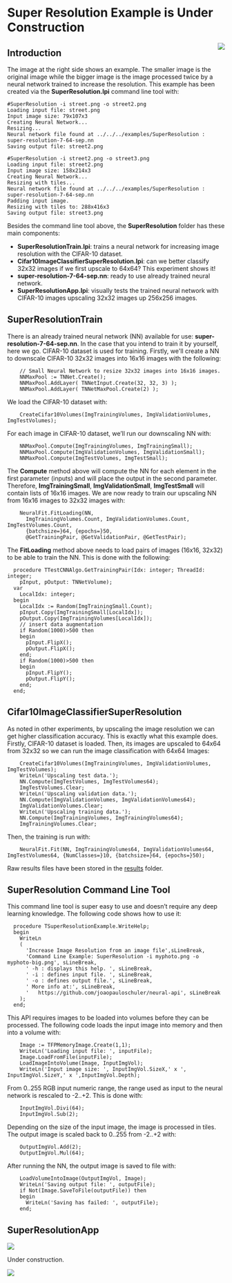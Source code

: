 # Super Resolution Example is Under Construction
<img align="right" src="results/street_result.png"></img>
## Introduction
The image at the right side shows an example. The smaller image is the original image while the bigger image is the image processed twice by a neural network trained to increase the resolution.
This example has been created via the **SuperResolution.lpi** command line tool with:

```
#SuperResolution -i street.png -o street2.png
Loading input file: street.png
Input image size: 79x107x3
Creating Neural Network...
Resizing...
Neural network file found at ../../../examples/SuperResolution : super-resolution-7-64-sep.nn
Saving output file: street2.png

#SuperResolution -i street2.png -o street3.png
Loading input file: street2.png
Input image size: 158x214x3
Creating Neural Network...
Resizing with tiles...
Neural network file found at ../../../examples/SuperResolution : super-resolution-7-64-sep.nn
Padding input image.
Resizing with tiles to: 288x416x3
Saving output file: street3.png
```
Besides the command line tool above, the **SuperResolution** folder has these main components:
* **SuperResolutionTrain.lpi**: trains a neural network for increasing image resolution with the CIFAR-10 dataset.
* **Cifar10ImageClassifierSuperResolution.lpi**: can we better classify 32x32 images if we first upscale to 64x64? This experiment shows it!
* **super-resolution-7-64-sep.nn**: ready to use already trained neural network.
* **SuperResolutionApp.lpi**: visually tests the trained neural network with CIFAR-10 images upscaling 32x32 images up 256x256 images.

## SuperResolutionTrain
There is an already trained neural network (NN) available for use: **super-resolution-7-64-sep.nn**. In the case that you intend to train it by yourself, here we go.
CIFAR-10 dataset is used for training. Firstly, we'll create a NN to downscale CIFAR-10 32x32 images into 16x16 images with the following:
```
    // Small Neural Network to resize 32x32 images into 16x16 images.
    NNMaxPool := TNNet.Create();
    NNMaxPool.AddLayer( TNNetInput.Create(32, 32, 3) );
    NNMaxPool.AddLayer( TNNetMaxPool.Create(2) );
```
We load the CIFAR-10 dataset with:
```
    CreateCifar10Volumes(ImgTrainingVolumes, ImgValidationVolumes, ImgTestVolumes);
```
For each image in CIFAR-10 dataset, we’ll run our downscaling NN with:
```
    NNMaxPool.Compute(ImgTrainingVolumes, ImgTrainingSmall);
    NNMaxPool.Compute(ImgValidationVolumes, ImgValidationSmall);
    NNMaxPool.Compute(ImgTestVolumes, ImgTestSmall); 
```
The **Compute** method above will compute the NN for each element in the first parameter (inputs) and will place the output in the second parameter. Therefore, **ImgTrainingSmall**, **ImgValidationSmall**, **ImgTestSmall** will contain lists of 16x16 images.
We are now ready to train our upscaling NN from 16x16 images to 32x32 images with:
```
    NeuralFit.FitLoading(NN,
      ImgTrainingVolumes.Count, ImgValidationVolumes.Count, ImgTestVolumes.Count,
      {batchsize=}64, {epochs=}50,
      @GetTrainingPair, @GetValidationPair, @GetTestPair); 
```
The **FitLoading** method above needs to load pairs of images (16x16, 32x32) to be able to train the NN. This is done with the following:
```
  procedure TTestCNNAlgo.GetTrainingPair(Idx: integer; ThreadId: integer;
    pInput, pOutput: TNNetVolume);
  var
    LocalIdx: integer;
  begin
    LocalIdx := Random(ImgTrainingSmall.Count);
    pInput.Copy(ImgTrainingSmall[LocalIdx]);
    pOutput.Copy(ImgTrainingVolumes[LocalIdx]);
    // insert data augmentation
    if Random(1000)>500 then
    begin
      pInput.FlipX();
      pOutput.FlipX();
    end;
    if Random(1000)>500 then
    begin
      pInput.FlipY();
      pOutput.FlipY();
    end;
  end;
```
## Cifar10ImageClassifierSuperResolution
As noted in other experiments, by upscaling the image resolution we can get higher classification accuracy. This is exactly what this example does. Firstly, CIFAR-10 dataset is loaded. Then, its images are upscaled to 64x64 from 32x32 so we can run the image classification with 64x64 Images:
```
    CreateCifar10Volumes(ImgTrainingVolumes, ImgValidationVolumes, ImgTestVolumes);
    WriteLn('Upscaling test data.');
    NN.Compute(ImgTestVolumes, ImgTestVolumes64);
    ImgTestVolumes.Clear;
    WriteLn('Upscaling validation data.');
    NN.Compute(ImgValidationVolumes, ImgValidationVolumes64);
    ImgValidationVolumes.Clear;
    WriteLn('Upscaling training data.');
    NN.Compute(ImgTrainingVolumes, ImgTrainingVolumes64);
    ImgTrainingVolumes.Clear;
```
Then, the training is run with:
```
    NeuralFit.Fit(NN, ImgTrainingVolumes64, ImgValidationVolumes64, ImgTestVolumes64, {NumClasses=}10, {batchsize=}64, {epochs=}50);
```
Raw results files have been stored in the [results](https://github.com/joaopauloschuler/neural-api/tree/master/examples/SuperResolution/results) folder.
## SuperResolution Command Line Tool
This command line tool is super easy to use and doesn’t require any deep learning knowledge. The following code shows how to use it:
```
  procedure TSuperResolutionExample.WriteHelp;
  begin
    WriteLn
    (
      'Increase Image Resolution from an image file',sLineBreak,
      'Command Line Example: SuperResolution -i myphoto.png -o myphoto-big.png', sLineBreak,
      ' -h : displays this help. ', sLineBreak,
      ' -i : defines input file. ', sLineBreak,
      ' -o : defines output file.', sLineBreak,
      ' More info at:', sLineBreak,
      '   https://github.com/joaopauloschuler/neural-api', sLineBreak
    );
  end;
```
This API requires images to be loaded into volumes before they can be processed. The following code loads the input image into memory and then into a volume with:
```
    Image := TFPMemoryImage.Create(1,1);
    WriteLn('Loading input file: ', inputFile);
    Image.LoadFromFile(inputFile);
    LoadImageIntoVolume(Image, InputImgVol);
    WriteLn('Input image size: ', InputImgVol.SizeX,' x ', InputImgVol.SizeY,' x ',InputImgVol.Depth);
```
From 0..255 RGB input numeric range, the range used as input to the neural network is rescaled to -2..+2. This is done with:
```
    InputImgVol.Divi(64);
    InputImgVol.Sub(2);
```
Depending on the size of the input image, the image is processed in tiles. The output image is scaled back to 0..255 from -2..+2 with:
```
    OutputImgVol.Add(2);
    OutputImgVol.Mul(64);
```
After running the NN, the output image is saved to file with:
```
    LoadVolumeIntoImage(OutputImgVol, Image);
    WriteLn('Saving output file: ', outputFile);
    if Not(Image.SaveToFile(outputFile)) then
    begin
      WriteLn('Saving has failed: ', outputFile);
    end;
```
## SuperResolutionApp
<p>
  <img src="results/bird.png"> </img>
</p>
Under construction.
<p>
  <img src="results/stealth.png"> </img>
</p>
